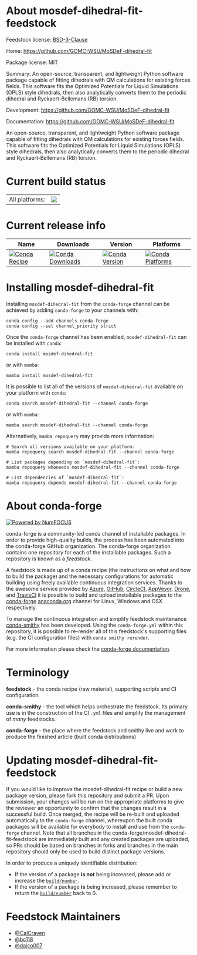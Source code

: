 About mosdef-dihedral-fit-feedstock
===================================

Feedstock license: [BSD-3-Clause](https://github.com/conda-forge/mosdef-dihedral-fit-feedstock/blob/main/LICENSE.txt)

Home: https://github.com/GOMC-WSU/MoSDeF-dihedral-fit

Package license: MIT

Summary: An open-source, transparent, and lightweight Python software package capable of fitting dihedrals with QM calculations for existing forces fields. This software fits the Optimized Potentials for Liquid Simulations (OPLS) style dihedrals, then also analytically converts them to the periodic dihedral and Ryckaert-Bellemans (RB) torsion.

Development: https://github.com/GOMC-WSU/MoSDeF-dihedral-fit

Documentation: https://github.com/GOMC-WSU/MoSDeF-dihedral-fit

An open-source, transparent, and lightweight Python software package capable of fitting dihedrals with QM calculations for existing forces fields. This software fits the Optimized Potentials for Liquid Simulations (OPLS) style dihedrals, then also analytically converts them to the periodic dihedral and Ryckaert-Bellemans (RB) torsion.

Current build status
====================


<table><tr><td>All platforms:</td>
    <td>
      <a href="https://dev.azure.com/conda-forge/feedstock-builds/_build/latest?definitionId=21995&branchName=main">
        <img src="https://dev.azure.com/conda-forge/feedstock-builds/_apis/build/status/mosdef-dihedral-fit-feedstock?branchName=main">
      </a>
    </td>
  </tr>
</table>

Current release info
====================

| Name | Downloads | Version | Platforms |
| --- | --- | --- | --- |
| [![Conda Recipe](https://img.shields.io/badge/recipe-mosdef--dihedral--fit-green.svg)](https://anaconda.org/conda-forge/mosdef-dihedral-fit) | [![Conda Downloads](https://img.shields.io/conda/dn/conda-forge/mosdef-dihedral-fit.svg)](https://anaconda.org/conda-forge/mosdef-dihedral-fit) | [![Conda Version](https://img.shields.io/conda/vn/conda-forge/mosdef-dihedral-fit.svg)](https://anaconda.org/conda-forge/mosdef-dihedral-fit) | [![Conda Platforms](https://img.shields.io/conda/pn/conda-forge/mosdef-dihedral-fit.svg)](https://anaconda.org/conda-forge/mosdef-dihedral-fit) |

Installing mosdef-dihedral-fit
==============================

Installing `mosdef-dihedral-fit` from the `conda-forge` channel can be achieved by adding `conda-forge` to your channels with:

```
conda config --add channels conda-forge
conda config --set channel_priority strict
```

Once the `conda-forge` channel has been enabled, `mosdef-dihedral-fit` can be installed with `conda`:

```
conda install mosdef-dihedral-fit
```

or with `mamba`:

```
mamba install mosdef-dihedral-fit
```

It is possible to list all of the versions of `mosdef-dihedral-fit` available on your platform with `conda`:

```
conda search mosdef-dihedral-fit --channel conda-forge
```

or with `mamba`:

```
mamba search mosdef-dihedral-fit --channel conda-forge
```

Alternatively, `mamba repoquery` may provide more information:

```
# Search all versions available on your platform:
mamba repoquery search mosdef-dihedral-fit --channel conda-forge

# List packages depending on `mosdef-dihedral-fit`:
mamba repoquery whoneeds mosdef-dihedral-fit --channel conda-forge

# List dependencies of `mosdef-dihedral-fit`:
mamba repoquery depends mosdef-dihedral-fit --channel conda-forge
```


About conda-forge
=================

[![Powered by
NumFOCUS](https://img.shields.io/badge/powered%20by-NumFOCUS-orange.svg?style=flat&colorA=E1523D&colorB=007D8A)](https://numfocus.org)

conda-forge is a community-led conda channel of installable packages.
In order to provide high-quality builds, the process has been automated into the
conda-forge GitHub organization. The conda-forge organization contains one repository
for each of the installable packages. Such a repository is known as a *feedstock*.

A feedstock is made up of a conda recipe (the instructions on what and how to build
the package) and the necessary configurations for automatic building using freely
available continuous integration services. Thanks to the awesome service provided by
[Azure](https://azure.microsoft.com/en-us/services/devops/), [GitHub](https://github.com/),
[CircleCI](https://circleci.com/), [AppVeyor](https://www.appveyor.com/),
[Drone](https://cloud.drone.io/welcome), and [TravisCI](https://travis-ci.com/)
it is possible to build and upload installable packages to the
[conda-forge](https://anaconda.org/conda-forge) [anaconda.org](https://anaconda.org/)
channel for Linux, Windows and OSX respectively.

To manage the continuous integration and simplify feedstock maintenance
[conda-smithy](https://github.com/conda-forge/conda-smithy) has been developed.
Using the ``conda-forge.yml`` within this repository, it is possible to re-render all of
this feedstock's supporting files (e.g. the CI configuration files) with ``conda smithy rerender``.

For more information please check the [conda-forge documentation](https://conda-forge.org/docs/).

Terminology
===========

**feedstock** - the conda recipe (raw material), supporting scripts and CI configuration.

**conda-smithy** - the tool which helps orchestrate the feedstock.
                   Its primary use is in the construction of the CI ``.yml`` files
                   and simplify the management of *many* feedstocks.

**conda-forge** - the place where the feedstock and smithy live and work to
                  produce the finished article (built conda distributions)


Updating mosdef-dihedral-fit-feedstock
======================================

If you would like to improve the mosdef-dihedral-fit recipe or build a new
package version, please fork this repository and submit a PR. Upon submission,
your changes will be run on the appropriate platforms to give the reviewer an
opportunity to confirm that the changes result in a successful build. Once
merged, the recipe will be re-built and uploaded automatically to the
`conda-forge` channel, whereupon the built conda packages will be available for
everybody to install and use from the `conda-forge` channel.
Note that all branches in the conda-forge/mosdef-dihedral-fit-feedstock are
immediately built and any created packages are uploaded, so PRs should be based
on branches in forks and branches in the main repository should only be used to
build distinct package versions.

In order to produce a uniquely identifiable distribution:
 * If the version of a package **is not** being increased, please add or increase
   the [``build/number``](https://docs.conda.io/projects/conda-build/en/latest/resources/define-metadata.html#build-number-and-string).
 * If the version of a package **is** being increased, please remember to return
   the [``build/number``](https://docs.conda.io/projects/conda-build/en/latest/resources/define-metadata.html#build-number-and-string)
   back to 0.

Feedstock Maintainers
=====================

* [@CalCraven](https://github.com/CalCraven/)
* [@bc118](https://github.com/bc118/)
* [@daico007](https://github.com/daico007/)

